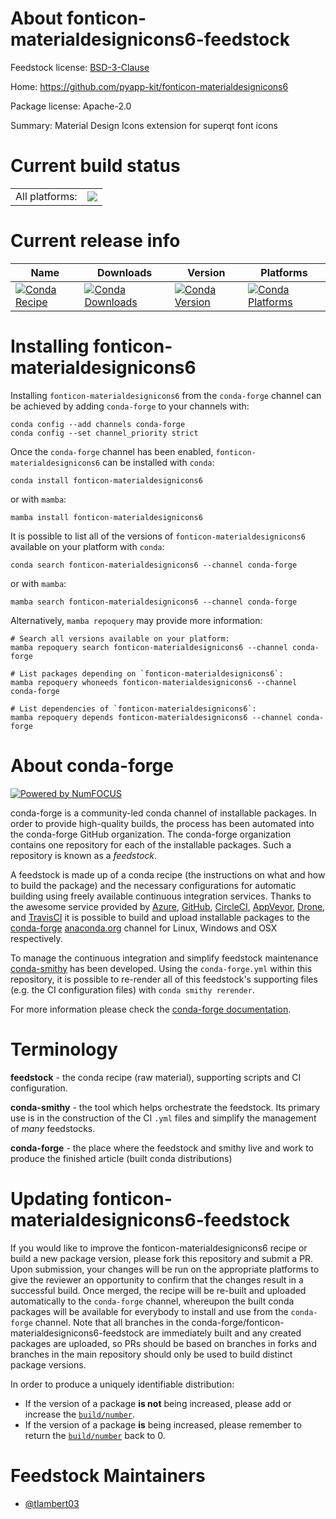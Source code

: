 About fonticon-materialdesignicons6-feedstock
=============================================

Feedstock license: [BSD-3-Clause](https://github.com/conda-forge/fonticon-materialdesignicons6-feedstock/blob/main/LICENSE.txt)

Home: https://github.com/pyapp-kit/fonticon-materialdesignicons6

Package license: Apache-2.0

Summary: Material Design Icons extension for superqt font icons

Current build status
====================


<table><tr><td>All platforms:</td>
    <td>
      <a href="https://dev.azure.com/conda-forge/feedstock-builds/_build/latest?definitionId=16240&branchName=main">
        <img src="https://dev.azure.com/conda-forge/feedstock-builds/_apis/build/status/fonticon-materialdesignicons6-feedstock?branchName=main">
      </a>
    </td>
  </tr>
</table>

Current release info
====================

| Name | Downloads | Version | Platforms |
| --- | --- | --- | --- |
| [![Conda Recipe](https://img.shields.io/badge/recipe-fonticon--materialdesignicons6-green.svg)](https://anaconda.org/conda-forge/fonticon-materialdesignicons6) | [![Conda Downloads](https://img.shields.io/conda/dn/conda-forge/fonticon-materialdesignicons6.svg)](https://anaconda.org/conda-forge/fonticon-materialdesignicons6) | [![Conda Version](https://img.shields.io/conda/vn/conda-forge/fonticon-materialdesignicons6.svg)](https://anaconda.org/conda-forge/fonticon-materialdesignicons6) | [![Conda Platforms](https://img.shields.io/conda/pn/conda-forge/fonticon-materialdesignicons6.svg)](https://anaconda.org/conda-forge/fonticon-materialdesignicons6) |

Installing fonticon-materialdesignicons6
========================================

Installing `fonticon-materialdesignicons6` from the `conda-forge` channel can be achieved by adding `conda-forge` to your channels with:

```
conda config --add channels conda-forge
conda config --set channel_priority strict
```

Once the `conda-forge` channel has been enabled, `fonticon-materialdesignicons6` can be installed with `conda`:

```
conda install fonticon-materialdesignicons6
```

or with `mamba`:

```
mamba install fonticon-materialdesignicons6
```

It is possible to list all of the versions of `fonticon-materialdesignicons6` available on your platform with `conda`:

```
conda search fonticon-materialdesignicons6 --channel conda-forge
```

or with `mamba`:

```
mamba search fonticon-materialdesignicons6 --channel conda-forge
```

Alternatively, `mamba repoquery` may provide more information:

```
# Search all versions available on your platform:
mamba repoquery search fonticon-materialdesignicons6 --channel conda-forge

# List packages depending on `fonticon-materialdesignicons6`:
mamba repoquery whoneeds fonticon-materialdesignicons6 --channel conda-forge

# List dependencies of `fonticon-materialdesignicons6`:
mamba repoquery depends fonticon-materialdesignicons6 --channel conda-forge
```


About conda-forge
=================

[![Powered by
NumFOCUS](https://img.shields.io/badge/powered%20by-NumFOCUS-orange.svg?style=flat&colorA=E1523D&colorB=007D8A)](https://numfocus.org)

conda-forge is a community-led conda channel of installable packages.
In order to provide high-quality builds, the process has been automated into the
conda-forge GitHub organization. The conda-forge organization contains one repository
for each of the installable packages. Such a repository is known as a *feedstock*.

A feedstock is made up of a conda recipe (the instructions on what and how to build
the package) and the necessary configurations for automatic building using freely
available continuous integration services. Thanks to the awesome service provided by
[Azure](https://azure.microsoft.com/en-us/services/devops/), [GitHub](https://github.com/),
[CircleCI](https://circleci.com/), [AppVeyor](https://www.appveyor.com/),
[Drone](https://cloud.drone.io/welcome), and [TravisCI](https://travis-ci.com/)
it is possible to build and upload installable packages to the
[conda-forge](https://anaconda.org/conda-forge) [anaconda.org](https://anaconda.org/)
channel for Linux, Windows and OSX respectively.

To manage the continuous integration and simplify feedstock maintenance
[conda-smithy](https://github.com/conda-forge/conda-smithy) has been developed.
Using the ``conda-forge.yml`` within this repository, it is possible to re-render all of
this feedstock's supporting files (e.g. the CI configuration files) with ``conda smithy rerender``.

For more information please check the [conda-forge documentation](https://conda-forge.org/docs/).

Terminology
===========

**feedstock** - the conda recipe (raw material), supporting scripts and CI configuration.

**conda-smithy** - the tool which helps orchestrate the feedstock.
                   Its primary use is in the construction of the CI ``.yml`` files
                   and simplify the management of *many* feedstocks.

**conda-forge** - the place where the feedstock and smithy live and work to
                  produce the finished article (built conda distributions)


Updating fonticon-materialdesignicons6-feedstock
================================================

If you would like to improve the fonticon-materialdesignicons6 recipe or build a new
package version, please fork this repository and submit a PR. Upon submission,
your changes will be run on the appropriate platforms to give the reviewer an
opportunity to confirm that the changes result in a successful build. Once
merged, the recipe will be re-built and uploaded automatically to the
`conda-forge` channel, whereupon the built conda packages will be available for
everybody to install and use from the `conda-forge` channel.
Note that all branches in the conda-forge/fonticon-materialdesignicons6-feedstock are
immediately built and any created packages are uploaded, so PRs should be based
on branches in forks and branches in the main repository should only be used to
build distinct package versions.

In order to produce a uniquely identifiable distribution:
 * If the version of a package **is not** being increased, please add or increase
   the [``build/number``](https://docs.conda.io/projects/conda-build/en/latest/resources/define-metadata.html#build-number-and-string).
 * If the version of a package **is** being increased, please remember to return
   the [``build/number``](https://docs.conda.io/projects/conda-build/en/latest/resources/define-metadata.html#build-number-and-string)
   back to 0.

Feedstock Maintainers
=====================

* [@tlambert03](https://github.com/tlambert03/)

